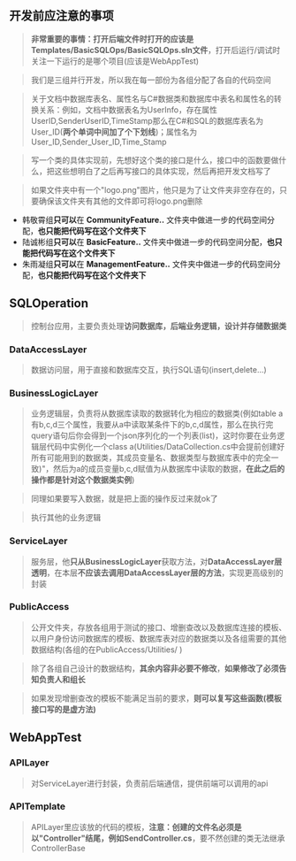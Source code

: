 ## 开发前应注意的事项
> **非常重要的事情：打开后端文件时打开的应该是Templates/BasicSQLOps/BasicSQLOps.sln文件**，打开后运行/调试时关注一下运行的是哪个项目(应该是WebAppTest)  

> 我们是三组并行开发，所以我在每一部份为各组分配了各自的代码空间  

> 关于文档中数据库表名、属性名与C#数据类和数据库中表名和属性名的转换关系：例如，文档中数据表名为UserInfo，存在属性UserID,SenderUserID,TimeStamp那么在C#和SQL的数据库表名为User_ID(**两个单词中间加了个下划线**)；属性名为User_ID,Sender_User_ID,Time_Stamp  

> 写一个类的具体实现前，先想好这个类的接口是什么，接口中的函数要做什么，把这些想明白了之后再写接口的具体实现，然后再把开发文档写了  

> 如果文件夹中有一个"logo.png"图片，他只是为了让文件夹非空存在的，只要确保该文件夹有其他的文件即可将logo.png删除  

- 韩敬霄组**只可以**在 **CommunityFeature..** 文件夹中做进一步的代码空间分配，**也只能把代码写在这个文件夹下**
- 陆诚彬组**只可以**在 **BasicFeature..** 文件夹中做进一步的代码空间分配，**也只能把代码写在这个文件夹下**  
- 朱雨凝组**只可以**在 **ManagementFeature..** 文件夹中做进一步的代码空间分配，**也只能把代码写在这个文件夹下**  
## SQLOperation
> 控制台应用，主要负责处理**访问数据库，后端业务逻辑，设计并存储数据类**  

### DataAccessLayer
> 数据访问层，用于直接和数据库交互，执行SQL语句(insert,delete...)
### BusinessLogicLayer
> 业务逻辑层，负责将从数据库读取的数据转化为相应的数据类(例如table a 有b,c,d三个属性，我要从a中读取某条件下的b,c,d属性，那么在执行完query语句后你会得到一个json序列化的一个列表(list)，这时你要在业务逻辑层代码中实例化一个class a(Utilities/DataCollection.cs中会提前创建好所有可能用到的数据类，其成员变量名、数据类型与数据库表中的完全一致)"，然后为a的成员变量b,c,d赋值为从数据库中读取的数据，**在此之后的操作都是针对这个数据类实例**)  

> 同理如果要写入数据，就是把上面的操作反过来就ok了  

> 执行其他的业务逻辑  
### ServiceLayer
> 服务层，他**只从BusinessLogicLayer**获取方法，对**DataAccessLayer层透明**，在本层**不应该去调用DataAccessLayer层的方法**，实现更高级别的封装  

### PublicAccess
> 公开文件夹，存放各组用于测试的接口、增删查改以及数据库连接的模板、以用户身份访问数据库的模板、数据库表对应的数据类以及各组需要的其他数据结构(各组的在PublicAccess/Utilities/ )  

> 除了各组自己设计的数据结构，**其余内容非必要不修改**，**如果修改了必须告知负责人和组长**  

> 如果发现增删查改的模板不能满足当前的要求，**则可以复写这些函数(模板接口写的是虚方法)**  

## WebAppTest  
### APILayer  
> 对ServiceLayer进行封装，负责前后端通信，提供前端可以调用的api  
### APITemplate  
> APILayer里应该放的代码的模板，**注意：创建的文件名必须是以"Controller"结尾，例如SendController.cs**，要不然创建的类无法继承ControllerBase  

